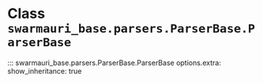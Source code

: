# Class `swarmauri_base.parsers.ParserBase.ParserBase`

::: swarmauri_base.parsers.ParserBase.ParserBase
    options.extra:
      show_inheritance: true

